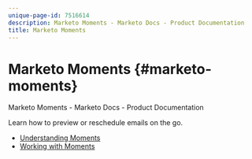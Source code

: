 ```yaml
---
unique-page-id: 7516614
description: Marketo Moments - Marketo Docs - Product Documentation
title: Marketo Moments
---
```


# Marketo Moments {#marketo-moments}

Marketo Moments - Marketo Docs - Product Documentation

Learn how to preview or reschedule emails on the go.&nbsp;

* [Understanding Moments](marketo-moments/understanding-moments.md)
* [Working with Moments](marketo-moments/working-with-moments.md)

